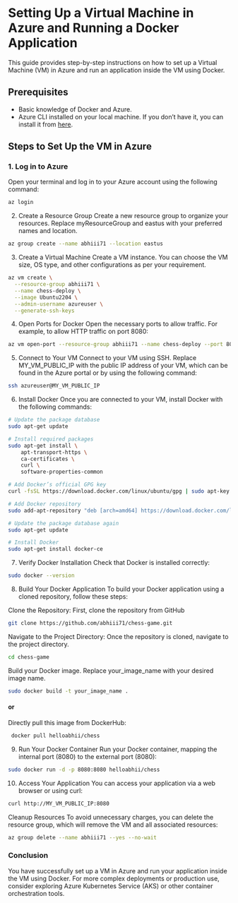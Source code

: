 # Setting Up a Virtual Machine in Azure and Running a Docker Application

This guide provides step-by-step instructions on how to set up a Virtual Machine (VM) in Azure and run an application inside the VM using Docker.

## Prerequisites

- Basic knowledge of Docker and Azure.
- Azure CLI installed on your local machine. If you don’t have it, you can install it from [here](https://docs.microsoft.com/en-us/cli/azure/install-azure-cli).

## Steps to Set Up the VM in Azure

### 1. Log in to Azure

Open your terminal and log in to your Azure account using the following command:

```bash
az login
```

2. Create a Resource Group
Create a new resource group to organize your resources. Replace myResourceGroup and eastus with your preferred names and location.

```bash
az group create --name abhiii71 --location eastus
```

3. Create a Virtual Machine
Create a VM instance. You can choose the VM size, OS type, and other configurations as per your requirement.
```bash
az vm create \
  --resource-group abhiii71 \
  --name chess-deploy \
  --image Ubuntu2204 \
  --admin-username azureuser \
  --generate-ssh-keys
```

4. Open Ports for Docker
Open the necessary ports to allow traffic. For example, to allow HTTP traffic on port 8080:
```bash
az vm open-port --resource-group abhiii71 --name chess-deploy --port 8080
```

5. Connect to Your VM
Connect to your VM using SSH. Replace MY_VM_PUBLIC_IP with the public IP address of your VM, which can be found in the Azure portal or by using the following command:
```bash
ssh azureuser@MY_VM_PUBLIC_IP
```

6. Install Docker
Once you are connected to your VM, install Docker with the following commands:
```bash
# Update the package database
sudo apt-get update

# Install required packages
sudo apt-get install \
    apt-transport-https \
    ca-certificates \
    curl \
    software-properties-common

# Add Docker’s official GPG key
curl -fsSL https://download.docker.com/linux/ubuntu/gpg | sudo apt-key add -

# Add Docker repository
sudo add-apt-repository "deb [arch=amd64] https://download.docker.com/linux/ubuntu $(lsb_release -cs) stable"

# Update the package database again
sudo apt-get update

# Install Docker
sudo apt-get install docker-ce
```

7. Verify Docker Installation
Check that Docker is installed correctly:
```bash
sudo docker --version
```

8. Build Your Docker Application
To build your Docker application using a cloned repository, follow these steps:

Clone the Repository: First, clone the repository from GitHub

```bash
git clone https://github.com/abhiii71/chess-game.git
```

Navigate to the Project Directory: Once the repository is cloned, navigate to the project directory.

```bash
cd chess-game
```
Build your Docker image. Replace your_image_name with your desired image name.

```bash
sudo docker build -t your_image_name .
```
#### or
Directly pull this image from DockerHub:
```bash
 docker pull helloabhii/chess
```

9. Run Your Docker Container
Run your Docker container, mapping the internal port (8080) to the external port (8080):
```bash
sudo docker run -d -p 8080:8080 helloabhii/chess
```

10. Access Your Application
You can access your application via a web browser or using curl:
```bash
curl http://MY_VM_PUBLIC_IP:8080
```

Cleanup Resources
To avoid unnecessary charges, you can delete the resource group, which will remove the VM and all associated resources:
```bash
az group delete --name abhiii71 --yes --no-wait
```

### Conclusion
You have successfully set up a VM in Azure and run your application inside the VM using Docker. For more complex deployments or production use, consider exploring Azure Kubernetes Service (AKS) or other container orchestration tools.


